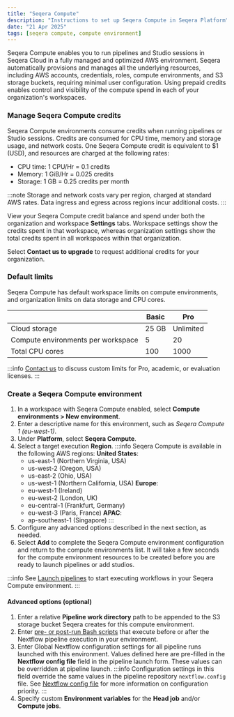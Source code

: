 ```yaml
---
title: "Seqera Compute"
description: "Instructions to set up Seqera Compute in Seqera Platform"
date: "21 Apr 2025"
tags: [seqera compute, compute environment]
---
```


Seqera Compute enables you to run pipelines and Studio sessions in Seqera Cloud in a fully managed and optimized AWS environment. Seqera automatically provisions and manages all the underlying resources, including AWS accounts, credentials, roles, compute environments, and S3 storage buckets, requiring minimal user configuration. Using prepaid credits enables control and visibility of the compute spend in each of your organization's workspaces.

### Manage Seqera Compute credits 

Seqera Compute environments consume credits when running pipelines or Studio sessions. Credits are consumed for CPU time, memory and storage usage, and network costs. One Seqera Compute credit is equivalent to $1 (USD), and resources are charged at the following rates:
- CPU time: 1 CPU/Hr = 0.1 credits
- Memory: 1 GiB/Hr = 0.025 credits 
- Storage: 1 GB = 0.25 credits per month 

:::note 
Storage and network costs vary per region, charged at standard AWS rates. Data ingress and egress across regions incur additional costs. 
:::

View your Seqera Compute credit balance and spend under both the organization and workspace **Settings** tabs. Workspace settings show the credits spent in that workspace, whereas organization settings show the total credits spent in all workspaces within that organization. 

Select **Contact us to upgrade** to request additional credits for your organization. 

### Default limits

Seqera Compute has default workspace limits on compute environments, and organization limits on data storage and CPU cores. 

|                                    | **Basic**                        | **Pro**                            |
|------------------------------------|----------------------------------|------------------------------------|
| Cloud storage                      | 25 GB                            | Unlimited                          |
| Compute environments per workspace | 5                                | 20                                 |
| Total CPU cores                    | 100                              | 1000                               |

:::info
[Contact us](https://seqera.io/contact-us/) to discuss custom limits for Pro, academic, or evaluation licenses. 
:::

### Create a Seqera Compute environment 

1. In a workspace with Seqera Compute enabled, select **Compute environments > New environment**.
1. Enter a descriptive name for this environment, such as _Seqera Compute 1 (eu-west-1)_.
1. Under **Platform**, select **Seqera Compute**. 
1. Select a target execution **Region**. 
    :::info
    Seqera Compute is available in the following AWS regions: 
    **United States**:
      - us-east-1 (Northern Virginia, USA)
      - us-west-2 (Oregon, USA)
      - us-east-2 (Ohio, USA)
      - us-west-1 (Northern California, USA)
    **Europe**:
      - eu-west-1 (Ireland)
      - eu-west-2 (London, UK)
      - eu-central-1 (Frankfurt, Germany)
      - eu-west-3 (Paris, France)
    **APAC**:
      - ap-southeast-1 (Singapore)
    :::
1. Configure any advanced options described in the next section, as needed.
1. Select **Add** to complete the Seqera Compute environment configuration and return to the compute environments list. It will take a few seconds for the compute environment resources to be created before you are ready to launch pipelines or add studios. 

:::info 
See [Launch pipelines](../launch/launchpad) to start executing workflows in your Seqera Compute environment.
:::

#### Advanced options (optional)

1. Enter a relative **Pipeline work directory** path to be appended to the S3 storage bucket Seqera creates for this compute environment. 
1. Enter [pre- or post-run Bash scripts](../launch/advanced#pre--post-run-scripts) that execute before or after the Nextflow pipeline execution in your environment.
1. Enter Global Nextflow configuration settings for all pipeline runs launched with this environment. Values defined here are pre-filled in the **Nextflow config file** field in the pipeline launch form. These values can be overridden at pipeline launch. 
    :::info
    Configuration settings in this field override the same values in the pipeline repository `nextflow.config` file. See [Nextflow config file](../launch/advanced#nextflow-config-file) for more information on configuration priority. 
    :::
1. Specify custom **Environment variables** for the **Head job** and/or **Compute jobs**.
